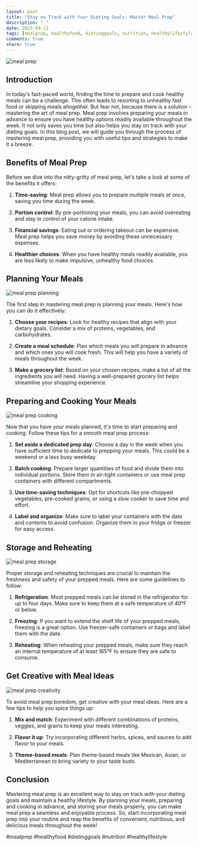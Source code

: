 ```yaml
---
layout: post
title: "Stay on Track with Your Dieting Goals: Master Meal Prep"
description: " "
date: 2023-09-11
tags: [mealprep, healthyfood, dietinggoals, nutrition, healthylifestyle]
comments: true
share: true
---
```


![meal prep](https://cdn.pixabay.com/photo/2016/01/19/18/08/food-1150030_960_720.jpg)

## Introduction ##

In today's fast-paced world, finding the time to prepare and cook healthy meals can be a challenge. This often leads to resorting to unhealthy fast food or skipping meals altogether. But fear not, because there is a solution – mastering the art of meal prep. Meal prep involves preparing your meals in advance to ensure you have healthy options readily available throughout the week. It not only saves you time but also helps you stay on track with your dieting goals. In this blog post, we will guide you through the process of mastering meal prep, providing you with useful tips and strategies to make it a breeze.

## Benefits of Meal Prep ##

Before we dive into the nitty-gritty of meal prep, let's take a look at some of the benefits it offers:

1. **Time-saving**: Meal prep allows you to prepare multiple meals at once, saving you time during the week.

2. **Portion control**: By pre-portioning your meals, you can avoid overeating and stay in control of your calorie intake.

3. **Financial savings**: Eating out or ordering takeout can be expensive. Meal prep helps you save money by avoiding these unnecessary expenses.

4. **Healthier choices**: When you have healthy meals readily available, you are less likely to make impulsive, unhealthy food choices.

## Planning Your Meals ##

![meal prep planning](https://cdn.pixabay.com/photo/2017/06/21/07/49/lunch-2429907_960_720.jpg)

The first step in mastering meal prep is planning your meals. Here's how you can do it effectively:

1. **Choose your recipes**: Look for healthy recipes that align with your dietary goals. Consider a mix of proteins, vegetables, and carbohydrates.

2. **Create a meal schedule**: Plan which meals you will prepare in advance and which ones you will cook fresh. This will help you have a variety of meals throughout the week.

3. **Make a grocery list**: Based on your chosen recipes, make a list of all the ingredients you will need. Having a well-prepared grocery list helps streamline your shopping experience.

## Preparing and Cooking Your Meals ##

![meal prep cooking](https://cdn.pixabay.com/photo/2017/08/30/01/05/morning-2696930_960_720.jpg)

Now that you have your meals planned, it's time to start preparing and cooking. Follow these tips for a smooth meal prep process:

1. **Set aside a dedicated prep day**: Choose a day in the week when you have sufficient time to dedicate to prepping your meals. This could be a weekend or a less busy weekday.

2. **Batch cooking**: Prepare larger quantities of food and divide them into individual portions. Store them in air-tight containers or use meal prep containers with different compartments.

3. **Use time-saving techniques**: Opt for shortcuts like pre-chopped vegetables, pre-cooked grains, or using a slow cooker to save time and effort.

4. **Label and organize**: Make sure to label your containers with the date and contents to avoid confusion. Organize them in your fridge or freezer for easy access.

## Storage and Reheating ##

![meal prep storage](https://cdn.pixabay.com/photo/2016/02/19/11/43/food-1209747_960_720.jpg)

Proper storage and reheating techniques are crucial to maintain the freshness and safety of your prepped meals. Here are some guidelines to follow:

1. **Refrigeration**: Most prepped meals can be stored in the refrigerator for up to four days. Make sure to keep them at a safe temperature of 40°F or below.

2. **Freezing**: If you want to extend the shelf life of your prepped meals, freezing is a great option. Use freezer-safe containers or bags and label them with the date.

3. **Reheating**: When reheating your prepped meals, make sure they reach an internal temperature of at least 165°F to ensure they are safe to consume.

## Get Creative with Meal Ideas ##

![meal prep creativity](https://cdn.pixabay.com/photo/2018/05/17/21/57/healthy-food-3414015_960_720.jpg)

To avoid meal prep boredom, get creative with your meal ideas. Here are a few tips to help you spice things up:

1. **Mix and match**: Experiment with different combinations of proteins, veggies, and grains to keep your meals interesting.

2. **Flavor it up**: Try incorporating different herbs, spices, and sauces to add flavor to your meals.

3. **Theme-based meals**: Plan theme-based meals like Mexican, Asian, or Mediterranean to bring variety to your taste buds.

## Conclusion ##

Mastering meal prep is an excellent way to stay on track with your dieting goals and maintain a healthy lifestyle. By planning your meals, preparing and cooking in advance, and storing your meals properly, you can make meal prep a seamless and enjoyable process. So, start incorporating meal prep into your routine and reap the benefits of convenient, nutritious, and delicious meals throughout the week!

#mealprep #healthyfood #dietinggoals #nutrition #healthylifestyle